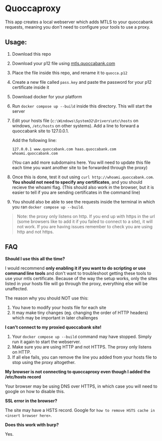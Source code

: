 # Quoccaproxy

This app creates a local webserver which adds MTLS to your quoccabank requests, meaning you don't need to configure your tools to use a proxy.

## Usage:

1. Download this repo
1. Download your p12 file using [mtls.quoccabank.com](https://mtls.quoccabank.com)
1. Place the file inside this repo, and rename it to `quocca.p12`
1. Create a new file called `pass.key` and paste the password for your p12 certificate inside it
1. Download docker for your platform
1. Run `docker compose up --build` inside this directory. This will start the server
1. Edit your hosts file (`c:\Windows\System32\Drivers\etc\hosts` on windows, `/etc/hosts` on other systems). Add a line to forward a quoccabank site to 127.0.0.1.

    Add the following line:

    ```
    127.0.0.1 www.quoccabank.com haas.quoccabank.com whoami.quoccabank.com
    ```

    (You can add more subdomains here. You will need to update this file each time you want another site to be forwarded through the proxy)
1. Once this is done, test it out using `curl http://whoami.quoccabank.com`. **You should not need to specify any certificates**, and you should recieve the whoami flag. (This should also work in the browser, but it is easier to tell if you are sending certificates in the command line)
1. You should also be able to see the requests inside the terminal in which you ran `docker compose up --build`.

> Note: the proxy only listens on http. If you end up with https in the url (some browsers like to add it if you failed to connect to a site), it will not work. If you are having issues remember to check you are using http and not https.

## FAQ

**Should I use this all the time?**

I would recommend **only enabling it if you want to do scripting or use command line tools** and don't want to troubleshoot getting these tools to use your mtls certificate. Because of the way the setup works, only the sites listed in your hosts file will go through the proxy, everything else will be unaffected.

The reason why you should NOT use this:

1. You have to modify your hosts file for each site
1. It may make tiny changes (eg. changing the order of HTTP headers) which may be important in later challenges

**I can't connect to my proxied quoccabank site!**

1. Your `docker compose up --build` command may have stopped. Simply run it again to start the webserver.
1. Make sure you are using HTTP and not HTTPS. The proxy only listens on HTTP.
1. If all else fails, you can remove the line you added from your hosts file to stop using the proxy altogether.

**My browser is not connecting to quoccaproxy even though I added the /etc/hosts record**

Your browser may be using DNS over HTTPS, in which case you will need to google on how to disable this.

**SSL error in the browser?**

The site may have a HSTS record. Google for `how to remove HSTS cache in <insert browser here>`.

**Does this work with burp?**

Yes.
